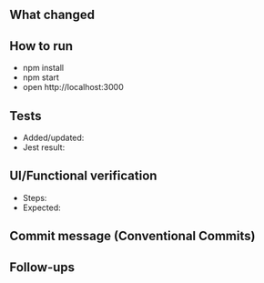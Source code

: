 ## What changed

## How to run
- npm install
- npm start
- open http://localhost:3000

## Tests
- Added/updated:
- Jest result:

## UI/Functional verification
- Steps:
- Expected:

## Commit message (Conventional Commits)

## Follow-ups


